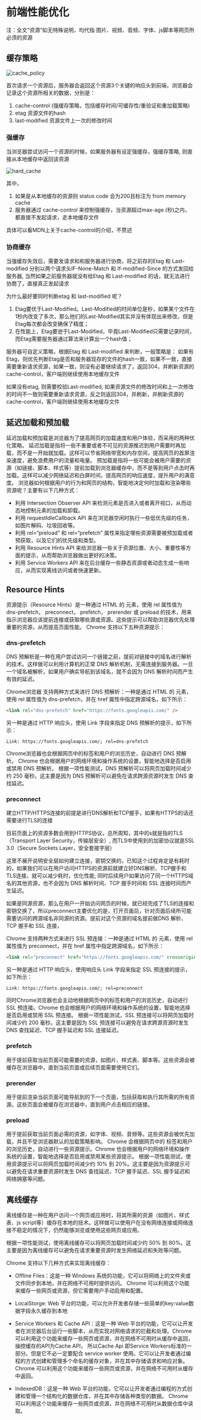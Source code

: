 # 前端性能优化

注：全文“资源”如无特殊说明，均代指 图片、视频、音频、字体、js脚本等网页所必须的资源

## 缓存策略

![cache_policy](./assets/images/cache_policy.jpg)

首次请求一个资源后，服务器会返回这个资源3个关键的响应头到前端，浏览器会记录这个资源所相关的数据，分别是：
1. cache-control (强缓存策略，包括缓存时间/可缓存性/重验证和重加载策略)
2. etag 资源文件的hash
3. last-modified 资源文件上一次的修改时间

### 强缓存

当浏览器尝试访问一个资源的时候，如果服务器有设定强缓存，强缓存策略, 则直接从本地缓存中返回该资源

![hard_cache](./assets/images/hard_cache.jpeg)

其中，
1. 如果是从本地缓存的资源则 status code 会为200且标注为 from memory cache
2. 服务器通过 cache-control 来控制强缓存，当资源超过max-age (秒)之内，都直接不发起请求，走本地缓存文件

具体可以看MDN上关于cache-control的介绍，不赘述

### 协商缓存

当强缓存失效后，需要发请求和和服务器进行协商，将之前存的Etag 和 Last-modified 分别以两个请求头IF-None-Match 和 If-modified-Since 的方式发回给服务器, 当然如果之前服务器就没有给Etag 和 Last-modified 的话，就无法进行协商了，直接真正发起请求

为什么最好要同时判断etag 和 last-modified 呢？

1. Etag要优于Last-Modified。Last-Modified的时间单位是秒，如果某个文件在1秒内改变了多次，那么他们的Last-Modified其实并没有体现出来修改，但是Etag每次都会改变确保了精度；
2. 在性能上，Etag要逊于Last-Modified，毕竟Last-Modified只需要记录时间，而Etag需要服务器通过算法来计算出一个hash值；

服务器可自定义策略，根据Etag 和 Last-modified 来判断，一般策略是：
如果有Etag，则优先判断Etag是否和服务器现存的文件的hash一致，如果不一致，直接需要重新请求资源，如果一致，则没有必要继续请求了，返回304，并刷新资源的cache-control，客户端则继续使用本地缓存文件

如果没有etag, 则需要校验Last-modified, 如果资源文件的修改时间和上一次修改的时间不一致则需要重新请求资源，反之则返回304，并刷新，并刷新资源的cache-control，客户端则继续使用本地缓存文件

## 延迟加载和预加载

延迟加载和预加载是浏览器为了提高网页的加载速度和用户体验，而采用的两种优化策略。
延迟加载是指将一些不重要或者不可见的资源推迟到用户需要时再加载，而不是一开始就加载。这样可以节省网络带宽和内存空间，提高网页的首屏渲染速度，避免浪费用户的流量和电量。
预加载是指将一些可能会被用户需要的资源（如链接、脚本、样式等）提前加载到浏览器缓存中，而不是等到用户点击时再加载。这样可以减少网络延迟和白屏时间，提高网页的响应速度，提升用户的满意度。
浏览器如何根据用户的行为和网页的结构，智能地决定何时加载和渲染哪些资源呢？主要有以下几种方式：
- 利用 Intersection Observer API 来检测元素是否进入或者离开视口，从而动态地控制元素的加载和卸载。
- 利用 requestIdleCallback API 来在浏览器空闲时执行一些低优先级的任务，如图片解码、垃圾回收等。
- 利用 rel=“preload” 和 rel=“prefetch” 属性来指定哪些资源需要被预加载或者预获取，以及它们的优先级和类型。
- 利用 Resource Hints API 来给浏览器一些关于资源位置、大小、重要性等方面的提示，从而帮助浏览器做出更好的决策。
- 利用 Service Workers API 来在后台缓存一些静态资源或者动态生成一些响应，从而实现离线访问或者快速更新。

## Resource Hints

资源提示（Resource Hints）是一种通过 HTML 的 <link> 元素，使用 rel 属性值为 dns-prefetch， preconnect， prefetch， prerender 或 preload 的技术，用来指示浏览器应该提前连接或获取哪些源或资源。这些提示可以帮助浏览器优先处理重要的资源，从而提高页面性能。
Chrome 支持以下五种资源提示：

### dns-prefetch

DNS 预解析是一种在用户尝试访问一个链接之前，提前对链接中的域名进行解析的技术。这样做可以利用计算机的正常 DNS 解析机制，无需连接到服务器。一旦一个域名被解析，如果用户确实导航到该域名，就不会因为 DNS 解析时间而产生有效的延迟。

Chrome浏览器 支持两种方式来进行 DNS 预解析：一种是通过 HTML 的 元素，使用 rel 属性值为 dns-prefetch，并在 href 属性中指定跨源域名，如下所示：

```html
<link rel="dns-prefetch" href="https://fonts.googleapis.com/" />
```

另一种是通过 HTTP 响应头，使用 Link 字段来指定 DNS 预解析的提示，如下所示：

```
Link: https://fonts.googleapis.com/; rel=dns-prefetch
```

Chrome浏览器也会根据网页中的标签和用户的浏览历史，自动进行 DNS 预解析。
Chrome 也会根据用户的网络环境和操作系统的设置，智能地选择是否启用或禁用 DNS 预解析。
根据一项性能测试，DNS 预解析可以将网页加载时间减少约 250 毫秒。这主要是因为 DNS 预解析可以避免在请求跨源资源时发生 DNS 查找延迟。

### preconnect

建立HTTP/HTTPS连接的前提是进行DNS解析和TCP握手，如果有HTTPS的话还需要进行TLS的连接

目前页面上的资源多数会用到HTTPS协议，总所周知，其中的s就是指的TLS（Transport Layer Security，传输层安全）, 而TLS中使用到的加密协议就是SSL 3.0（Secure Sockets Layer，安全套接字层）

这里不展开说明安全层如何建立连接，密钥交换的，已知这个过程肯定是有耗时的，如果我们可以在用户访问HTTPS的资源前就建立好DNS解析、TCP握手和TLS连接，就可以减少耗时，优化性能, 同时后续用户如果访问了同一个HTTPS域名的其他资源，也不会因为 DNS 解析时间、TCP 握手时间和 SSL 连接时间而产生延迟。

如果是同源资源，那么在用户一开始访问网页的时候，就已经完成了TLS的连接和密钥交换了，所以preconnect主要优化的是，打开页面后，针对页面后续所可能需要访问的跨源域名非同源的资源。提前对这个资源的域名提前做DNS 解析、TCP 握手和 SSL 连接，

Chrome 支持两种方式来进行 SSL 预连接：一种是通过 HTML 的 元素，使用 rel 属性值为 preconnect，并在 href 属性中指定跨源域名，如下所示：

```html
<link rel="preconnect" href="https://fonts.googleapis.com/" crossorigin />
```

另一种是通过 HTTP 响应头，使用响应头 Link 字段来指定 SSL 预连接的提示，如下所示：
```
Link: https://fonts.googleapis.com/; rel=preconnect
```

同时Chrome浏览器也会主动地根据网页中的标签和用户的浏览历史，自动进行 SSL 预连接。Chrome 也会根据用户的网络环境和操作系统的设置，智能地选择是否启用或禁用 SSL 预连接。
根据一项性能测试，SSL 预连接可以将网页加载时间减少约 200 毫秒。这主要是因为 SSL 预连接可以避免在请求跨源资源时发生 DNS 查找延迟、TCP 握手延迟和 SSL 连接延迟。

### prefetch

用于提前获取当前页面可能需要的资源，如图片、样式表、脚本等。这些资源会被缓存在浏览器中，直到当前页面或后续页面需要使用它们。

### prerender

用于提前渲染当前页面可能导航到的下一个页面，包括获取和执行其所需的所有资源。这些页面会被缓存在浏览器中，直到用户点击相应的链接。

### preload

用于提前获取当前页面必需的资源，如字体、视频、音频等。这些资源会被优先加载，并且不受浏览器默认的加载策略影响。
Chrome 会根据网页中的 <link> 标签和用户的浏览历史，自动进行一些资源提示。Chrome 也会根据用户的网络环境和操作系统的设置，智能地选择是否启用或禁用某些资源提示。
根据一项性能测试，使用资源提示可以将网页加载时间减少约 10% 到 20%。这主要是因为资源提示可以避免在请求重要资源时发生 DNS 查找延迟、TCP 握手延迟、SSL 握手延迟和网络拥塞等问题。

## 离线缓存

离线缓存是一种在用户访问一个网页或应用时，将其所需的资源（如图片、样式表、js script等）缓存在本地的技术。这样做可以使用户在没有网络连接或网络连接不稳定的情况下，仍然能够浏览或使用这些网页或应用。

根据一项性能测试，使用离线缓存可以将网页加载时间减少约 50% 到 80%。这主要是因为离线缓存可以避免在请求重要资源时发生网络延迟和失败等问题。

Chrome 支持以下几种方式来实现离线缓存：

- Offline Files：这是一种 Windows 系统的功能，它可以将网络上的文件夹或文件同步到本地，并在网络不可用时提供访问。 Chrome 可以利用这个功能来缓存一些网页或资源，但它需要用户手动启用和配置。

- LocalStorge: Web 平台的功能，可以允许开发者存储一些简单的key:value数据字段永久缓存到本地

- Service Workers 和 Cache API：这是一种 Web 平台的功能，它可以让开发者在浏览器后台运行一些脚本，从而实现对网络请求的拦截和处理。Chrome 可以利用这个功能来缓存一些网页或资源，并在网络不可用时从缓存中返回，操控缓存的API为Cache API， 所以Cache Api 即Service Workers标准的一部分。但是它不必一定要配合 service worker 使用。它可以让开发者通过编程的方式创建和管理多个命名的缓存对象，并在其中存储请求和响应对象。Chrome 可以利用这个功能来缓存一些网页或资源，并在网络不可用时从缓存中返回。

- IndexedDB：这是一种 Web 平台的功能，它可以让开发者通过编程的方式创建和管理一个结构化的数据仓库，并在其中存储各种类型的数据。 Chrome 可以利用这个功能来缓存一些网页或资源，并在网络不可用时从数据仓库中读取。